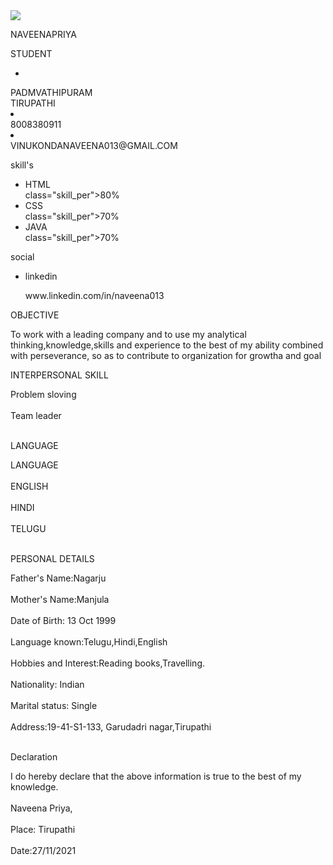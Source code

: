 <!DOCTYPE html>
<html lang="en">
<head>
<meta charset="UTF-8">
  <title>Resume/CV Design
  </title>
<link rel="stylesheet" href="style.css">
  <script src="https://kit.fontawesome.com/b99e675b6e.js">
  </script>             
</head>
<body>
<div class="resume">
  <div class="resume_left">
    <div class="resume_profile">
      <img src="downloads\naveena.image">
    </div>
    <div class="resume_content">
      <div class="resume_item resume_info">
        <div class="title">
          <p class ="bold">NAVEENAPRIYA</p>
          <p class="regular">STUDENT</p>
        </div>
        <ul>
          <li>
          </div >
        <div class="data">
              PADMVATHIPURAM <br/> TIRUPATHI
        </div>
        </li>
      <li>
        <div class ="icon">
          <i class="fas fa-mobile-alt"></i>
        </div>
        <div class="data">
          8008380911 </div>
      </li>
      <li>
        <div class="icon">
          <i class="fas fa-envelope"></i>
        </div>
        <div class ="data"> 
          VINUKONDANAVEENA013@GMAIL.COM
        </div>
      </li>
      </ul>
  </div>
  <div class ="resume_item resume_skills">
    <div class="title">
      <p class="bold">skill's</p>
    </div>
    <ul>
      <li>
        <div class="skill_name">
          HTML</div>
        <div class="skill_progress">
          <span style="width:80%;"></span>
        </div>
        <div>
          class="skill_per">80%</div>
        </li>
          <li>
            <div class="skill_name"> CSS
            </div>
            <div class="skill_progress">
          <span style="width:70%;"></span>
        </div>
        <div>
          class="skill_per">70%</div>
        </li>
          <li>
            <div class="skill_name"> JAVA
            </div>
            <div class="skill_progress">
          <span style="width:70%;"></span>
        </div>
        <div>
          class="skill_per">70%</div>
        </li>
          </ul>
  </div>
  <div class ="resume_item resume_social">
    <div class="title">
      <p class="bold">social</p>
    </div>
    <ul>
      <li>
        <div class="icon">
          <i class="fab fa-linkedin"></i>
        </div>
        <div class="data"> 
          <p class="semi-bold">linkedin</p>
          <p>www.linkedin.com/in/naveena013</p>
        </div>
      </li>
    </ul>
  </div>
  </div>
  </div>
  <div class="resume_right">
    <div class="resume_item resume_about">
      <div class ="title">
        <p class="bold">OBJECTIVE</p>
      </div>
      <p> To work with a leading company and to use my analytical thinking,knowledge,skills and experience to the best of my ability combined with perseverance, so as to contribute to organization for growtha and goal</p>
    </div>
    <div class="resume_item resume_work">
      <div class="title">
        <p class="bold">INTERPERSONAL SKILL</P>
    </div>
    Problem sloving<BR> </BR>
    Team leader <BR> </BR>
    </p>
  <div class="resume_item resume_work">
      <div class ="title">
        <p class="bold">LANGUAGE</p>
    </div>
    LANGUAGE <BR> </BR>
    ENGLISH <BR> </BR>
    HINDI  <BR> </BR>
    TELUGU <BR> </BR>
    </p>
  <div class="resume_item resume_work">
     <div class ="title">
       <p class="bold">PERSONAL DETAILS</p>
    </div>
    Father's Name:Nagarju 
    <BR> </BR>
    Mother's Name:Manjula
    <BR> </Br>
    Date of Birth: 13 Oct 1999 <BR></BR>
    Language known:Telugu,Hindi,English <BR></BR>
    Hobbies and Interest:Reading books,Travelling. <BR></BR>
    Nationality: Indian <BR></BR>
    Marital status: Single <BR></BR>
    Address:19-41-S1-133, Garudadri nagar,Tirupathi <BR></BR> </p>
   <div class="resume_item resume_work">
     <div class ="title">
       <p class ="bold">Declaration</p>
     </div>
     I do hereby declare that the above information is true to the best of my knowledge.<BR></BR>
     Naveena Priya,<BR></BR>
     Place: Tirupathi<BR></BR>
     Date:27/11/2021<BR></BR>
     </BODY>
  </HTML>
